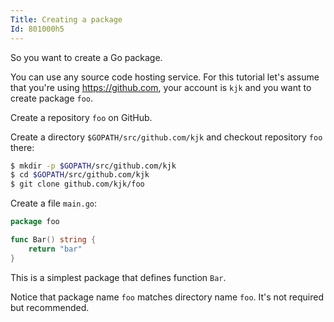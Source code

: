 ```yaml
---
Title: Creating a package
Id: 801000h5
---
```

So you want to create a Go package.

You can use any source code hosting service. For this tutorial let's assume that you're using https://github.com, your account is `kjk` and you want to create package `foo`.

Create a repository `foo` on GitHub.

Create a directory `$GOPATH/src/github.com/kjk` and checkout repository `foo` there:
```bash
$ mkdir -p $GOPATH/src/github.com/kjk
$ cd $GOPATH/src/github.com/kjk
$ git clone github.com/kjk/foo
```

Create a file `main.go`:
```go
package foo

func Bar() string {
    return "bar"
}
```

This is a simplest package that defines function `Bar`.

Notice that package name `foo` matches directory name `foo`. It's not required  but recommended.
